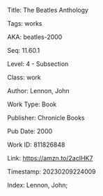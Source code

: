 Title:  The Beatles Anthology

Tags:   works

AKA:    beatles-2000

Seq:    11.60.1

Level:  4 - Subsection

Class:  work

Author: Lennon, John

Work Type: Book

Publisher: Chronicle Books

Pub Date: 2000

Work ID: 811826848

Link:   https://amzn.to/2acIHK7

Timestamp: 20230209224009

Index:  Lennon, John; 
